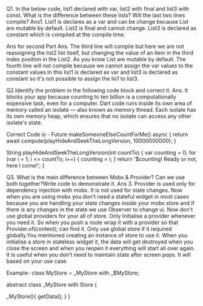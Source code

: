 Q1. In the below code, list1 declared with var, list2 with final and list3 with const. What is
the difference between these lists? Will the last two lines compile?
Ans1. List1 is declares as a var and can be change because List are mutable by default. List2 is final and cannot change. List3 is declared as constant which is compiled at the compile time.

Ans for second Part
Ans. The third line will compile but here we are not reassigning the list2 list itself, but changing the value of an item in the third index position in the List2. As you know List are mutable by default. The fourth line will not compile because we cannot assign the var values to the constant values.In this list1 is declared as var and list3 is declared as constant so it's not possible to assign the lis1 to list3.


Q2.Identify the problem in the following code block and correct it.
Ans. It blocks your app because counting to ten billion is a computationally expensive task, even for a computer.
Dart code runs inside its own area of memory called an isolate — also known as memory thread. Each isolate has its own memory heap, which ensures that no isolate can access any other isolate's state.


Correct Code is - 
Future<String> makeSomeoneElseCountForMe() async {
  return await compute(playHideAndSeekTheLongVersion, 10000000000);
}

String playHideAndSeekTheLongVersion(int countTo) {
  var counting = 0;
  for (var i = 1; i <= countTo; i++) {
    counting = i;
  }
  return '$counting! Ready or not, here I come!';
}

Q3. What is the main difference between Mobx & Provider? Can we use both together?Write code to demonstrate it.
Ans 3. Provider is used only for dependency injection with mobx. It is not used for state changes.
Now when you are using mobx you don't need a stateful widget in most cases because you are handling your state changes inside your mobx store and if there is any changes in the state we use Observer to change ui.
Now don't use global providers for your all of store. Only Initialise a provider whenever you need it. So when you push a route wrap it with a provider so that Provider.of(context); can find it. Only use global store if it required globally.You mentioned creating an instance of store to use it. When you initialise a store in stateless widget it, the data will get destroyed when you close the screen and when you reopen it everything will start all over again. It is useful when you don't need to maintain state after screen pops. It will based on your use case.

Example-  class MyStore = _MyStore with _$MyStore;

abstract class _MyStore with Store {

_MyStore(){
  getData();
}
}

